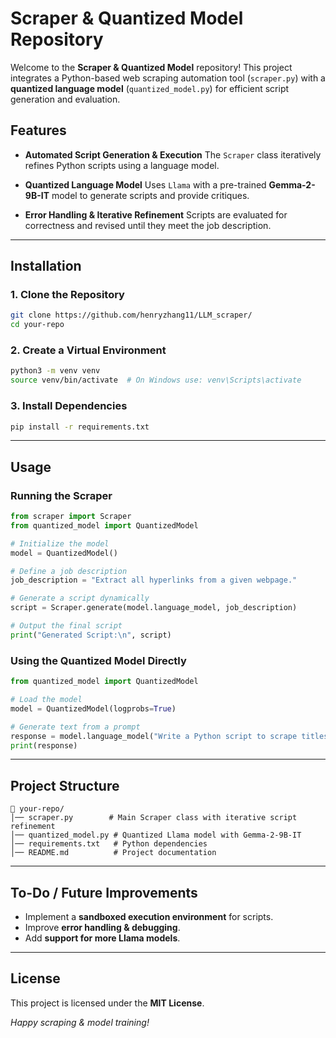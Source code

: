 # Scraper & Quantized Model Repository

Welcome to the **Scraper & Quantized Model** repository! This project integrates a Python-based web scraping automation tool (`scraper.py`) with a **quantized language model** (`quantized_model.py`) for efficient script generation and evaluation.

## Features

- **Automated Script Generation & Execution** 
  The `Scraper` class iteratively refines Python scripts using a language model.
  
- **Quantized Language Model** 
  Uses `Llama` with a pre-trained **Gemma-2-9B-IT** model to generate scripts and provide critiques.

- **Error Handling & Iterative Refinement** 
  Scripts are evaluated for correctness and revised until they meet the job description.

---

## Installation

### 1. Clone the Repository  
```bash
git clone https://github.com/henryzhang11/LLM_scraper/
cd your-repo
```

### 2. Create a Virtual Environment  
```bash
python3 -m venv venv
source venv/bin/activate  # On Windows use: venv\Scripts\activate
```

### 3. Install Dependencies  
```bash
pip install -r requirements.txt
```
---

## Usage

### Running the Scraper
```python
from scraper import Scraper
from quantized_model import QuantizedModel

# Initialize the model
model = QuantizedModel()

# Define a job description
job_description = "Extract all hyperlinks from a given webpage."

# Generate a script dynamically
script = Scraper.generate(model.language_model, job_description)

# Output the final script
print("Generated Script:\n", script)
```

### Using the Quantized Model Directly
```python
from quantized_model import QuantizedModel

# Load the model
model = QuantizedModel(logprobs=True)

# Generate text from a prompt
response = model.language_model("Write a Python script to scrape titles from a webpage.")
print(response)
```

---

## Project Structure

```
📂 your-repo/
│── scraper.py        # Main Scraper class with iterative script refinement
│── quantized_model.py # Quantized Llama model with Gemma-2-9B-IT
│── requirements.txt   # Python dependencies
│── README.md          # Project documentation
```

---

## To-Do / Future Improvements

- Implement a **sandboxed execution environment** for scripts.
- Improve **error handling & debugging**.
- Add **support for more Llama models**.

---

## License

This project is licensed under the **MIT License**.

*Happy scraping & model training!*

